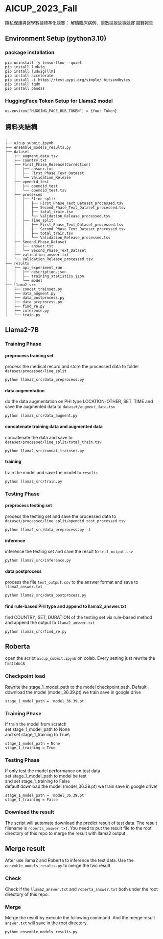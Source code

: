 # AICUP_2023_Fall
隱私保護與醫學數據標準化競賽： 解碼臨床病例、讓數據說故事競賽 競賽報告
## Environment Setup (python3.10)
### package installation
```
pip uninstall -y tensorflow --quiet
pip install ludwig
pip install ludwig[llm]
pip install accelerate
pip install -i https://test.pypi.org/simple/ bitsandbytes
pip install tqdm
pip install pandas
```
### HuggingFace Token Setup for Llama2 model
```
os.environ["HUGGING_FACE_HUB_TOKEN"] = {Your Token}
```
## 資料夾結構
```
.
├── aicup_submit.ipynb
├── ensemble_models_results.py
├── dataset
│   ├── augment_data.tsv
│   ├── country.txt
│   ├── First_Phase_Release(Correction)
│   │   ├── answer.txt
│   │   ├── First_Phase_Text_Dataset
│   │   └── Validation_Release
│   ├── opendid_test
│   │   ├── opendid_test
│   │   └── opendid_test.tsv
│   ├── processed
│   │   ├── 5line_split
│   │   │   ├── First_Phase_Text_Dataset_processed.tsv
│   │   │   ├── Second_Phase_Text_Dataset_processed.tsv
│   │   │   ├── total_train.tsv
│   │   │   └── Validation_Release_processed.tsv
│   │   ├── line_split
│   │   │   ├── First_Phase_Text_Dataset_processed.tsv
│   │   │   ├── Second_Phase_Text_Dataset_processed.tsv
│   │   │   ├── total_train.tsv
│   │   │   └── Validation_Release_processed.tsv
│   ├── Second_Phase_Dataset
│   │   ├── answer.txt
│   │   └── Second_Phase_Text_Dataset
│   ├── validation_answer.txt
│   └── Validation_Release_processed.tsv
├── results
│   ├── api_experiment_run
│   │   ├── description.json
│   │   ├── training_statistics.json
│   │   └── model
├── llama2_src
│   ├── concat_trainset.py
│   ├── data_augment.py
│   ├── data_postprocess.py
│   ├── data_preprocess.py
│   ├── find_re.py
│   ├── inference.py
│   └── train.py
```

## Llama2-7B
### Training Phase
#### preprocess training set
process the medical record and store the processed data to folder `dataset/processed/line_split`
```
python llama2_src/data_preprocess.py
```
#### data augmentation
do the data augmentation on PHI type LOCATION-OTHER, SET, TIME and save the augmented data to `dataset/augment_data.tsv`
```
python llama2_src/data_augment.py
```
#### concatenate training data and augmented data
concatenate the data and save to `dataset/processed/line_split/total_train.tsv`
```
python llama2_src/concat_trainset.py
```
#### training
train the model and save the model to `results`
```
python llama2_src/train.py
```

### Testing Phase
#### preprocess testing set
process the testing set and save the processed data to `dataset/processed/line_split/opendid_test_processed.tsv`
```
python llama2_src/data_preprocess.py -t
```
#### inference
inference the testing set and save the result to `test_output.csv`
```
python llama2_src/inference.py
```
#### data postprocess
process the file `test_output.csv` to the answer format and save to `llama2_answer.txt`
```
python llama2_src/data_postprocess.py
```
#### find rule-based PHI type and append to llama2_answer.txt
find COUNTRY, SET, DURATION of the testing set via rule-based method and append the output to `llama2_answer.txt`
```
python llama2_src/find_re.py
```

## Roberta
open the script `aicup_submit.ipynb` on colab. Every setting just rewrite the first block


### Checkpoint load
Rewrite the stage_1_model_path to the model checkpoint path. Default download the model (model_36.39.pt) we train save in google drive
```
stage_1_model_path = 'model_36.39.pt'
```
### Training Phase
If train the model from scratch \
set stage_1_model_path to None\
and set stage_1_training to True\
```
stage_1_model_path = None
stage_1_training = True
```

### Testing Phase
If only test the model performance on test data \
set stage_1_model_path to model be test\
and set stage_1_training to False\
default download the model (model_36.39.pt) we train save in google drive\
```
stage_1_model_path = 'model_36.39.pt'
stage_1_training = False
```

### Download the result
The script will automate download the predict result of test data. The result filename is `roberta_answer.txt`. You need to put the result file to the root directory of this repo to merge the result with llama2 output. 

## Merge result
After use llama2 and Roberta to inference the test data. Use the `ensemble_models_results.py` to merge the two result.

### Check 
Check if the `llama2_answer.txt` and `roberta_answer.txt` both under the root directory of this repo. 

### Merge
Merge the result by execute the following command. And the merge result `answer.txt` will save in the root directory.
```
python ensemble_models_results.py
```


